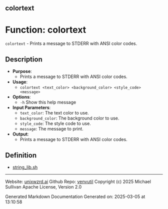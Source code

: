 ## colortext
# Function: colortext
`colortext` - Prints a message to STDERR with ANSI color codes.
## Description
- **Purpose**: 
  - Prints a message to STDERR with ANSI color codes.
- **Usage**: 
  - `colortext <text_color> <background_color> <style_code> <message>`
- **Options**: 
  - `-h`   Show this help message
- **Input Parameters**: 
  - `text_color`: The text color to use.
  - `background_color`: The background color to use.
  - `style_code`: The style code to use.
  - `message`: The message to print.
- **Output**: 
  - Prints a message to STDERR with ANSI color codes.

## Definition 

* [string_lib.sh](../string_lib_sh.md)
---

Website: [unixwzrd.ai](https://unixwzrd.ai)
Github Repo: [venvutil](https://github.com/unixwzrd/venvutil)
Copyright (c) 2025 Michael Sullivan
Apache License, Version 2.0

Generated Markdown Documentation
Generated on: 2025-03-05 at 13:10:58
